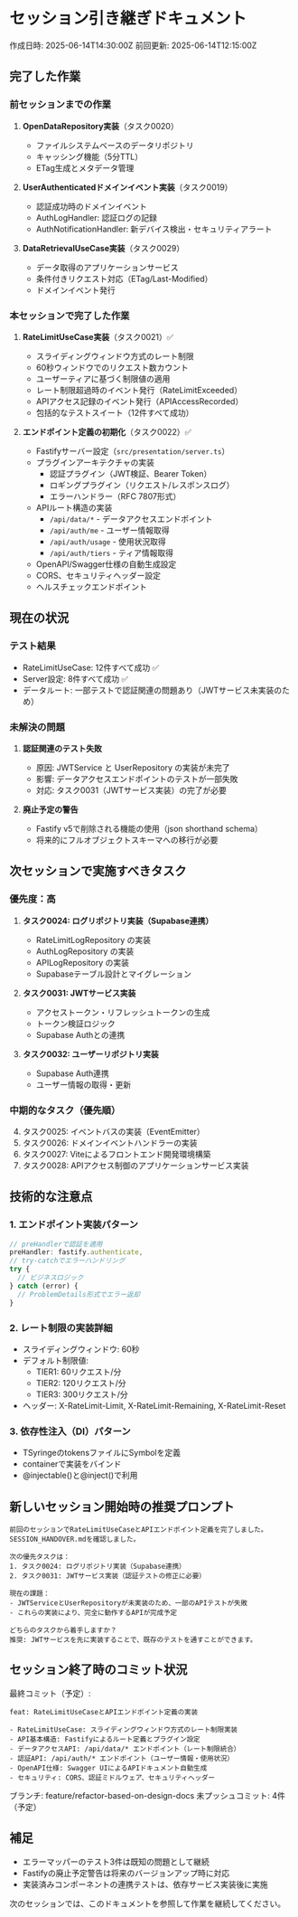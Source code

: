 # セッション引き継ぎドキュメント

作成日時: 2025-06-14T14:30:00Z
前回更新: 2025-06-14T12:15:00Z

## 完了した作業

### 前セッションまでの作業

1. **OpenDataRepository実装**（タスク0020）

   - ファイルシステムベースのデータリポジトリ
   - キャッシング機能（5分TTL）
   - ETag生成とメタデータ管理

2. **UserAuthenticatedドメインイベント実装**（タスク0019）

   - 認証成功時のドメインイベント
   - AuthLogHandler: 認証ログの記録
   - AuthNotificationHandler: 新デバイス検出・セキュリティアラート

3. **DataRetrievalUseCase実装**（タスク0029）
   - データ取得のアプリケーションサービス
   - 条件付きリクエスト対応（ETag/Last-Modified）
   - ドメインイベント発行

### 本セッションで完了した作業

1. **RateLimitUseCase実装**（タスク0021）✅

   - スライディングウィンドウ方式のレート制限
   - 60秒ウィンドウでのリクエスト数カウント
   - ユーザーティアに基づく制限値の適用
   - レート制限超過時のイベント発行（RateLimitExceeded）
   - APIアクセス記録のイベント発行（APIAccessRecorded）
   - 包括的なテストスイート（12件すべて成功）

2. **エンドポイント定義の初期化**（タスク0022）✅
   - Fastifyサーバー設定（`src/presentation/server.ts`）
   - プラグインアーキテクチャの実装
     - 認証プラグイン（JWT検証、Bearer Token）
     - ロギングプラグイン（リクエスト/レスポンスログ）
     - エラーハンドラー（RFC 7807形式）
   - APIルート構造の実装
     - `/api/data/*` - データアクセスエンドポイント
     - `/api/auth/me` - ユーザー情報取得
     - `/api/auth/usage` - 使用状況取得
     - `/api/auth/tiers` - ティア情報取得
   - OpenAPI/Swagger仕様の自動生成設定
   - CORS、セキュリティヘッダー設定
   - ヘルスチェックエンドポイント

## 現在の状況

### テスト結果

- RateLimitUseCase: 12件すべて成功 ✅
- Server設定: 8件すべて成功 ✅
- データルート: 一部テストで認証関連の問題あり（JWTサービス未実装のため）

### 未解決の問題

1. **認証関連のテスト失敗**

   - 原因: JWTService と UserRepository の実装が未完了
   - 影響: データアクセスエンドポイントのテストが一部失敗
   - 対応: タスク0031（JWTサービス実装）の完了が必要

2. **廃止予定の警告**
   - Fastify v5で削除される機能の使用（json shorthand schema）
   - 将来的にフルオブジェクトスキーマへの移行が必要

## 次セッションで実施すべきタスク

### 優先度：高

1. **タスク0024: ログリポジトリ実装（Supabase連携）**

   - RateLimitLogRepository の実装
   - AuthLogRepository の実装
   - APILogRepository の実装
   - Supabaseテーブル設計とマイグレーション

2. **タスク0031: JWTサービス実装**

   - アクセストークン・リフレッシュトークンの生成
   - トークン検証ロジック
   - Supabase Authとの連携

3. **タスク0032: ユーザーリポジトリ実装**
   - Supabase Auth連携
   - ユーザー情報の取得・更新

### 中期的なタスク（優先順）

4. タスク0025: イベントバスの実装（EventEmitter）
5. タスク0026: ドメインイベントハンドラーの実装
6. タスク0027: Viteによるフロントエンド開発環境構築
7. タスク0028: APIアクセス制御のアプリケーションサービス実装

## 技術的な注意点

### 1. エンドポイント実装パターン

```typescript
// preHandlerで認証を適用
preHandler: fastify.authenticate,
// try-catchでエラーハンドリング
try {
  // ビジネスロジック
} catch (error) {
  // ProblemDetails形式でエラー返却
}
```

### 2. レート制限の実装詳細

- スライディングウィンドウ: 60秒
- デフォルト制限値:
  - TIER1: 60リクエスト/分
  - TIER2: 120リクエスト/分
  - TIER3: 300リクエスト/分
- ヘッダー: X-RateLimit-Limit, X-RateLimit-Remaining, X-RateLimit-Reset

### 3. 依存性注入（DI）パターン

- TSyringeのtokensファイルにSymbolを定義
- containerで実装をバインド
- @injectable()と@inject()で利用

## 新しいセッション開始時の推奨プロンプト

```
前回のセッションでRateLimitUseCaseとAPIエンドポイント定義を完了しました。
SESSION_HANDOVER.mdを確認しました。

次の優先タスクは：
1. タスク0024: ログリポジトリ実装（Supabase連携）
2. タスク0031: JWTサービス実装（認証テストの修正に必要）

現在の課題：
- JWTServiceとUserRepositoryが未実装のため、一部のAPIテストが失敗
- これらの実装により、完全に動作するAPIが完成予定

どちらのタスクから着手しますか？
推奨: JWTサービスを先に実装することで、既存のテストを通すことができます。
```

## セッション終了時のコミット状況

最終コミット（予定）:

```
feat: RateLimitUseCaseとAPIエンドポイント定義の実装

- RateLimitUseCase: スライディングウィンドウ方式のレート制限実装
- API基本構造: Fastifyによるルート定義とプラグイン設定
- データアクセスAPI: /api/data/* エンドポイント（レート制限統合）
- 認証API: /api/auth/* エンドポイント（ユーザー情報・使用状況）
- OpenAPI仕様: Swagger UIによるAPIドキュメント自動生成
- セキュリティ: CORS、認証ミドルウェア、セキュリティヘッダー
```

ブランチ: feature/refactor-based-on-design-docs
未プッシュコミット: 4件（予定）

## 補足

- エラーマッパーのテスト3件は既知の問題として継続
- Fastifyの廃止予定警告は将来のバージョンアップ時に対応
- 実装済みコンポーネントの連携テストは、依存サービス実装後に実施

次のセッションでは、このドキュメントを参照して作業を継続してください。
